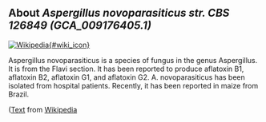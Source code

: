 
About *Aspergillus novoparasiticus str. CBS 126849 (GCA\_009176405.1)* 
--------------------------------------------------------------

[![Wikipedia](/img/wikipedia_logo_v2_en.png){#wiki_icon}](http://en.wikipedia.org/wiki/Aspergillus_novoparasiticus)

Aspergillus novoparasiticus is a species of fungus in the genus Aspergillus. It
is from the Flavi section. It has been reported to produce aflatoxin B1,
aflatoxin B2, aflatoxin G1, and aflatoxin G2. A. novoparasiticus has been
isolated from hospital patients. Recently, it has been reported in maize from
Brazil.

([Text](http://en.wikipedia.org/wiki/Aspergillus_novoparasiticus) from [Wikipedia](http://en.wikipedia.org/) 

